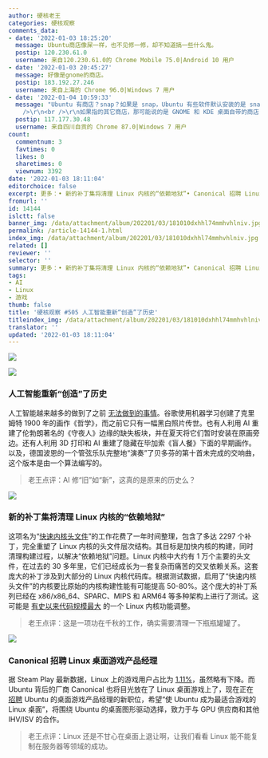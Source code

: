 ```yaml
---
author: 硬核老王
categories: 硬核观察
comments_data:
- date: '2022-01-03 18:25:20'
  message: Ubuntu商店像屎一样，也不见修一修，却不知道搞一些什么鬼。
  postip: 120.230.61.0
  username: 来自120.230.61.0的 Chrome Mobile 75.0|Android 10 用户
- date: '2022-01-03 20:45:27'
  message: 好像是gnome的商店。
  postip: 183.192.27.246
  username: 来自上海的 Chrome 96.0|Windows 7 用户
- date: '2022-01-04 10:59:33'
  message: "Ubuntu 有商店？snap？如果是 snap，Ubuntu 有些软件默认安装的是 snap 版的确很烦，其它用着还不错，就是国内没镜像。<br
    />\r\n<br />\r\n如果指的其它商店，那可能说的是 GNOME 和 KDE 桌面自带的商店，这个锅就不是 Ubuntu 的了。"
  postip: 117.177.30.48
  username: 来自四川自贡的 Chrome 87.0|Windows 7 用户
count:
  commentnum: 3
  favtimes: 0
  likes: 0
  sharetimes: 0
  viewnum: 3392
date: '2022-01-03 18:11:04'
editorchoice: false
excerpt: 更多：• 新的补丁集将清理 Linux 内核的“依赖地狱”• Canonical 招聘 Linux 桌面游戏产品经理
fromurl: ''
id: 14144
islctt: false
banner_img: /data/attachment/album/202201/03/181010dxhhl74mmhvhlniv.jpg
permalink: /article-14144-1.html
index_img: /data/attachment/album/202201/03/181010dxhhl74mmhvhlniv.jpg
related: []
reviewer: ''
selector: ''
summary: 更多：• 新的补丁集将清理 Linux 内核的“依赖地狱”• Canonical 招聘 Linux 桌面游戏产品经理
tags:
- AI
- Linux
- 游戏
thumb: false
title: '硬核观察 #505 人工智能重新“创造”了历史'
titleindex_img: /data/attachment/album/202201/03/181010dxhhl74mmhvhlniv.jpg
translator: ''
updated: '2022-01-03 18:11:04'
---
```


![](/data/attachment/album/202201/03/181010dxhhl74mmhvhlniv.jpg)


![](/data/attachment/album/202201/03/181020d76xj9rs3j35js0a.jpg)


### 人工智能重新“创造”了历史


人工智能越来越多的做到了之前 [无法做到的事情](https://www.bgdailynews.com/washington_post/artificial-intelligence-is-restoring-lost-works-by-klimt-index_imgasso-and-rembrandt-but-not-everyone-is/article_935bf09a-d97a-5e0f-9a45-4f636df4d567.html)。谷歌使用机器学习创建了克里姆特 1900 年的画作《哲学》，而之前它只有一幅黑白照片传世。也有人利用 AI 重建了伦勃朗著名的《守夜人》边缘的缺失板块，并在夏天将它们暂时安装在原画旁边。还有人利用 3D 打印和 AI 重建了隐藏在毕加索《盲人餐》下面的早期画作。以及，德国波恩的一个管弦乐队完整地“演奏”了贝多芬的第十首未完成的交响曲，这个版本是由一个算法编写的。



> 
> 老王点评：AI 修“旧”如“新”，这真的是原来的历史么？
> 
> 
> 


![](/data/attachment/album/202201/03/181028tup69wyvmmej867u.jpg)


### 新的补丁集将清理 Linux 内核的“依赖地狱”


这项名为“[快速内核头文件](https://lore.kernel.org/lkml/YdIfz+LMewetSaEB@gmail.com/T/#u)”的工作花费了一年时间整理，包含了多达 2297 个补丁，完全重塑了 Linux 内核的头文件层次结构。其目标是加快内核的构建，同时清理构建过程，以解决“依赖地狱”问题。Linux 内核中大约有 1 万个主要的头文件，在过去的 30 多年里，它们已经成长为一套复杂而痛苦的交叉依赖关系。这套庞大的补丁涉及到大部分的 Linux 内核代码库。根据测试数据，启用了“快速内核头文件”的内核要比原始的内核构建性能有可能提高 50-80%。这个庞大的补丁系列已经在 x86/x86\_64、SPARC、MIPS 和 ARM64 等多种架构上进行了测试。这可能是 [有史以来代码规模最大](https://www.phoronix.com/scan.php?page=news_item&px=Linux-Fast-Kernel-Headers) 的一个 Linux 内核功能调整。



> 
> 老王点评：这是一项功在千秋的工作，确实需要清理一下瓶瓶罐罐了。
> 
> 
> 


![](/data/attachment/album/202201/03/181047nx7ym9y8zkvkzyx9.jpg)


### Canonical 招聘 Linux 桌面游戏产品经理


据 Steam Play 最新数据，Linux 上的游戏用户占比为 [1.11%](https://www.phoronix.com/scan.php?page=news_item&px=Steam-Linux-December-2021)，虽然略有下降。而 Ubuntu 背后的厂商 Canonical 也将目光放在了 Linux 桌面游戏上了，现在正在 [招聘](https://canonical.com/careers/3776036) Ubuntu 的桌面游戏产品经理的新职位，希望“使 Ubuntu 成为最适合游戏的 Linux 桌面”，将围绕 Ubuntu 的桌面图形驱动选择，致力于与 GPU 供应商和其他 IHV/ISV 的合作。



> 
> 老王点评：Linux 还是不甘心在桌面上退让啊，让我们看看 Linux 能不能复制在服务器等领域的成功。
> 
> 
>